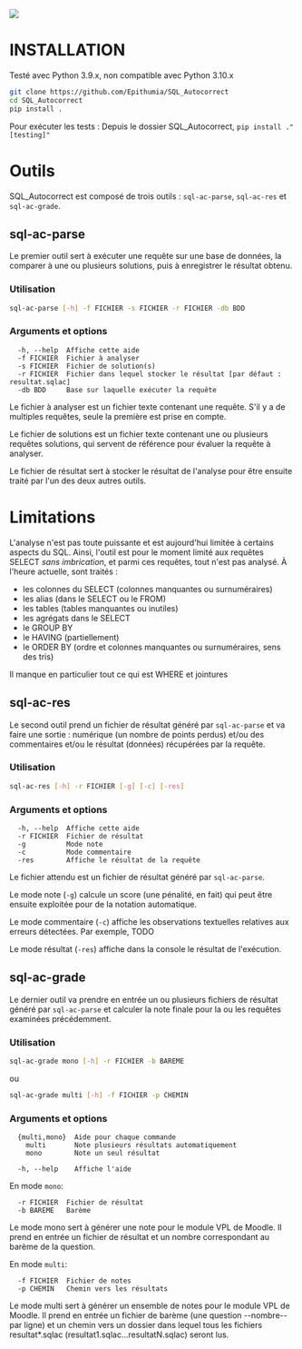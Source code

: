 ![](https://github.com/Epithumia/SQL_Autocorrect/workflows/Tests/badge.svg)

INSTALLATION
============

Testé avec Python 3.9.x, non compatible avec Python 3.10.x

```sh
git clone https://github.com/Epithumia/SQL_Autocorrect
cd SQL_Autocorrect
pip install .
```

Pour exécuter les tests :
Depuis le dossier SQL_Autocorrect, ```pip install ."[testing]"```

# Outils

SQL_Autocorrect est composé de trois outils : `sql-ac-parse`, `sql-ac-res` et `sql-ac-grade`.

## sql-ac-parse

Le premier outil sert à exécuter une requête sur une base de données, la comparer à une ou plusieurs solutions,
puis à enregistrer le résultat obtenu.

### Utilisation

```sh
sql-ac-parse [-h] -f FICHIER -s FICHIER -r FICHIER -db BDD
```

### Arguments et options

```shell
  -h, --help  Affiche cette aide
  -f FICHIER  Fichier à analyser
  -s FICHIER  Fichier de solution(s)
  -r FICHIER  Fichier dans lequel stocker le résultat [par défaut : resultat.sqlac]
  -db BDD     Base sur laquelle exécuter la requête
```
Le fichier à analyser est un fichier texte contenant une requête. S'il y a de multiples requêtes,
seule la première est prise en compte.

Le fichier de solutions est un fichier texte contenant une ou plusieurs requêtes solutions, qui
servent de référence pour évaluer la requête à analyser.

Le fichier de résultat sert à stocker le résultat de l'analyse pour être ensuite traité par l'un
des deux autres outils.

# Limitations

L'analyse n'est pas toute puissante et est aujourd'hui limitée à certains aspects du SQL. Ainsi,
l'outil est pour le moment limité aux requêtes SELECT _sans imbrication_, et parmi ces requêtes,
tout n'est pas analysé. À l'heure actuelle, sont traités :
 - les colonnes du SELECT (colonnes manquantes ou surnuméraires)
 - les alias (dans le SELECT ou le FROM)
 - les tables (tables manquantes ou inutiles)
 - les agrégats dans le SELECT
 - le GROUP BY
 - le HAVING (partiellement)
 - le ORDER BY (ordre et colonnes manquantes ou surnuméraires, sens des tris)

Il manque en particulier tout ce qui est WHERE et jointures

## sql-ac-res

Le second outil prend un fichier de résultat généré par `sql-ac-parse` et va faire une sortie : numérique
(un nombre de points perdus) et/ou des commentaires et/ou le résultat (données) récupérées par la requête.

### Utilisation

```sh
sql-ac-res [-h] -r FICHIER [-g] [-c] [-res]
```

### Arguments et options

```shell
  -h, --help  Affiche cette aide
  -r FICHIER  Fichier de résultat
  -g          Mode note
  -c          Mode commentaire
  -res        Affiche le résultat de la requête
```

Le fichier attendu est un fichier de résultat généré par `sql-ac-parse`.

Le mode note (`-g`) calcule un score (une pénalité, en fait) qui peut être ensuite exploitée pour de la notation automatique.

Le mode commentaire (`-c`) affiche les observations textuelles relatives aux erreurs détectées.
Par exemple, TODO

Le mode résultat (`-res`) affiche dans la console le résultat de l'exécution.

## sql-ac-grade

Le dernier outil va prendre en entrée un ou plusieurs fichiers de résultat généré par `sql-ac-parse` et calculer
la note finale pour la ou les requêtes examinées précédemment.

### Utilisation

```sh
sql-ac-grade mono [-h] -r FICHIER -b BAREME
```
ou
```sh
sql-ac-grade multi [-h] -f FICHIER -p CHEMIN
```

### Arguments et options

```shell
  {multi,mono}  Aide pour chaque commande
    multi       Note plusieurs résultats automatiquement
    mono        Note un seul résultat

  -h, --help    Affiche l'aide
```

En mode `mono`:
```shell
  -r FICHIER  Fichier de résultat
  -b BAREME   Barème
```

Le mode mono sert à générer une note pour le module VPL de Moodle. Il prend en entrée un fichier
de résultat et un nombre correspondant au barème de la question.

En mode `multi`:
```shell
  -f FICHIER  Fichier de notes
  -p CHEMIN   Chemin vers les résultats
```

Le mode multi sert à générer un ensemble de notes pour le module VPL de Moodle. Il prend en entrée un fichier
de barème (une question --nombre-- par ligne) et un chemin vers un dossier dans lequel tous les fichiers
resultat*.sqlac (resultat1.sqlac...resultatN.sqlac) seront lus.
